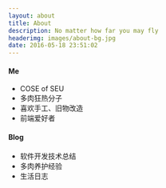 ```yaml
---
layout: about
title: About
description: No matter how far you may fly
headerimg: images/about-bg.jpg
date: 2016-05-18 23:51:02
---
```


#### Me
- COSE of SEU
- 多肉狂热分子
- 喜欢手工、旧物改造
- 前端爱好者

#### Blog
- 软件开发技术总结
- 多肉养护经验
- 生活日志